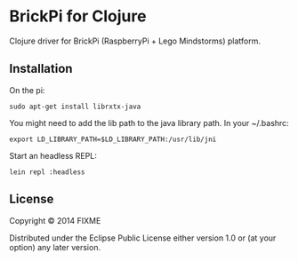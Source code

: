 # BrickPi for Clojure

Clojure driver for BrickPi (RaspberryPi + Lego Mindstorms) platform.

## Installation

On the pi:

    sudo apt-get install librxtx-java

You might need to add the lib path to the java library path. In your
~/.bashrc:

    export LD_LIBRARY_PATH=$LD_LIBRARY_PATH:/usr/lib/jni

Start an headless REPL:

    lein repl :headless

## License

Copyright © 2014 FIXME

Distributed under the Eclipse Public License either version 1.0 or (at
your option) any later version.
